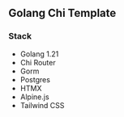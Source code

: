 ## Golang Chi Template
### Stack
- Golang 1.21
- Chi Router
- Gorm
- Postgres
- HTMX
- Alpine.js
- Tailwind CSS

